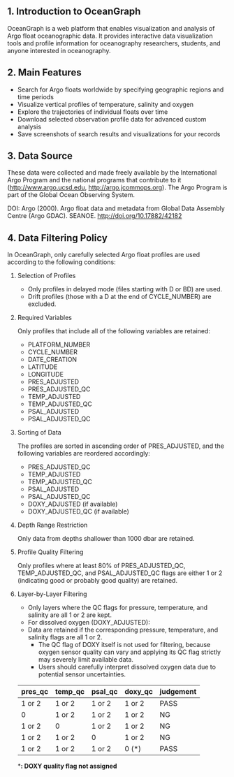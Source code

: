 ## 1. Introduction to OceanGraph

OceanGraph is a web platform that enables visualization and analysis of Argo float oceanographic data. It provides interactive data visualization tools and profile information for oceanography researchers, students, and anyone interested in oceanography.

## 2. Main Features

- Search for Argo floats worldwide by specifying geographic regions and time periods
- Visualize vertical profiles of temperature, salinity and oxygen
- Explore the trajectories of individual floats over time
- Download selected observation profile data for advanced custom analysis
- Save screenshots of search results and visualizations for your records

## 3. Data Source

These data were collected and made freely available by the International Argo Program and the national programs that contribute to it (http://www.argo.ucsd.edu, http://argo.jcommops.org).
The Argo Program is part of the Global Ocean Observing System.

DOI: Argo (2000). Argo float data and metadata from Global Data Assembly Centre (Argo GDAC). SEANOE. http://doi.org/10.17882/42182

## 4. Data Filtering Policy

In OceanGraph, only carefully selected Argo float profiles are used according to the following conditions:

1. Selection of Profiles

    - Only profiles in delayed mode (files starting with D or BD) are used.
    - Drift profiles (those with a D at the end of CYCLE_NUMBER) are excluded.

2. Required Variables

    Only profiles that include all of the following variables are retained:

    - PLATFORM_NUMBER
    - CYCLE_NUMBER
    - DATE_CREATION
    - LATITUDE
    - LONGITUDE
    - PRES_ADJUSTED
    - PRES_ADJUSTED_QC
    - TEMP_ADJUSTED
    - TEMP_ADJUSTED_QC
    - PSAL_ADJUSTED
    - PSAL_ADJUSTED_QC

3. Sorting of Data

    The profiles are sorted in ascending order of PRES_ADJUSTED, and the following variables are reordered accordingly:

    - PRES_ADJUSTED_QC
    - TEMP_ADJUSTED
    - TEMP_ADJUSTED_QC
    - PSAL_ADJUSTED
    - PSAL_ADJUSTED_QC
    - DOXY_ADJUSTED (if available)
    - DOXY_ADJUSTED_QC (if available)

4. Depth Range Restriction

    Only data from depths shallower than 1000 dbar are retained.

5. Profile Quality Filtering

    Only profiles where at least 80% of PRES_ADJUSTED_QC, TEMP_ADJUSTED_QC, and PSAL_ADJUSTED_QC flags are either 1 or 2 (indicating good or probably good quality) are retained.

6. Layer-by-Layer Filtering

    - Only layers where the QC flags for pressure, temperature, and salinity are all 1 or 2 are kept.
    - For dissolved oxygen (DOXY_ADJUSTED):
    - Data are retained if the corresponding pressure, temperature, and salinity flags are all 1 or 2.
        - The QC flag of DOXY itself is not used for filtering, because oxygen sensor quality can vary and applying its QC flag strictly may severely limit available data.
        - Users should carefully interpret dissolved oxygen data due to potential sensor uncertainties.

    | pres_qc | temp_qc | psal_qc | doxy_qc | judgement |
    |---------|---------|---------|---------|-----------|
    | 1 or 2  | 1 or 2  | 1 or 2  | 1 or 2  | PASS      |
    | 0       | 1 or 2  | 1 or 2  | 1 or 2  | NG        |
    | 1 or 2  | 0       | 1 or 2  | 1 or 2  | NG        |
    | 1 or 2  | 1 or 2  | 0       | 1 or 2  | NG        |
    | 1 or 2  | 1 or 2  | 1 or 2  | 0 (*)   | PASS      |

    ***: DOXY quality flag not assigned**
